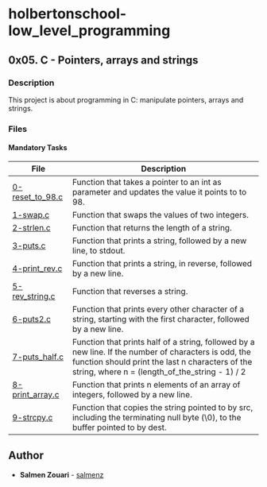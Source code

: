 # holbertonschool-low_level_programming

## 0x05. C - Pointers, arrays and strings
### Description
This project is about programming in C: manipulate pointers, arrays and strings.

### Files
#### Mandatory Tasks

| File | Description |
| ------ | ------ |
| [0-reset_to_98.c](https://github.com/dalexach/holbertonschool-low_level_programming/blob/master/0x05-pointers_arrays_strings/0-reset_to_98.c) | Function that takes a pointer to an int as parameter and updates the value it points to to 98. |
| [1-swap.c](https://github.com/dalexach/holbertonschool-low_level_programming/blob/master/0x05-pointers_arrays_strings/1-swap.c) | Function that swaps the values of two integers. |
| [2-strlen.c](https://github.com/dalexach/holbertonschool-low_level_programming/blob/master/0x05-pointers_arrays_strings/2-strlen.c) | Function that returns the length of a string. |
| [3-puts.c](https://github.com/dalexach/holbertonschool-low_level_programming/blob/master/0x05-pointers_arrays_strings/3-puts.c) | Function that prints a string, followed by a new line, to stdout. |
| [4-print_rev.c](https://github.com/dalexach/holbertonschool-low_level_programming/blob/master/0x05-pointers_arrays_strings/4-print_rev.c) | Function that prints a string, in reverse, followed by a new line. |
| [5-rev_string.c](https://github.com/dalexach/holbertonschool-low_level_programming/blob/master/0x05-pointers_arrays_strings/5-rev_string.c) | Function that reverses a string. |
| [6-puts2.c](https://github.com/dalexach/holbertonschool-low_level_programming/blob/master/0x05-pointers_arrays_strings/6-puts2.c) | Function that prints every other character of a string, starting with the first character, followed by a new line. |
| [7-puts_half.c](https://github.com/dalexach/holbertonschool-low_level_programming/blob/master/0x05-pointers_arrays_strings/7-puts_half.c) | Function that prints half of a string, followed by a new line. If the number of characters is odd, the function should print the last n characters of the string, where n = (length_of_the_string - 1) / 2 |
| [8-print_array.c](https://github.com/dalexach/holbertonschool-low_level_programming/blob/master/0x05-pointers_arrays_strings/8-print_array.c) | Function that prints n elements of an array of integers, followed by a new line. |
| [9-strcpy.c](https://github.com/dalexach/holbertonschool-low_level_programming/blob/master/0x05-pointers_arrays_strings/9-strcpy.c) | Function that copies the string pointed to by src, including the terminating null byte (\0), to the buffer pointed to by dest. |


## Author
* **Salmen Zouari** - [salmenz](https://github.com/salmenz)
